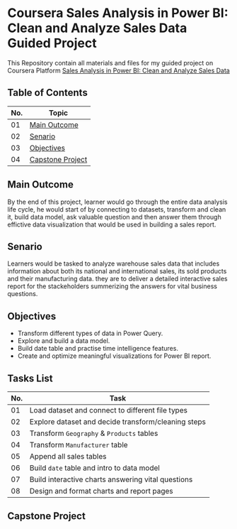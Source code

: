 # **Coursera Sales Analysis in Power BI: Clean and Analyze Sales Data Guided Project**

This Repository contain all materials and files for my guided project 
on Coursera Platform [Sales Analysis in Power BI: Clean and Analyze Sales Data]()

## Table of Contents
| No. | Topic	                        		|
|-----|------------                       		|
| 01  | [Main Outcome](##Main-Outcome)     		|
| 02  | [Senario](##Senario)     				|
| 03  | [Objectives](##Objectives)     			|
| 04  | [Capstone Project](##Capstone-Project)	|

## Main Outcome
By the end of this project, learner would go through the entire data analysis life cycle, he would start of by connecting to datasets, 
transform and clean it, build data model, ask valuable question and then answer them through effictive data visualization 
that would be used in building a sales report.

## Senario
Learners would be tasked to analyze warehouse sales data that includes information about both its national and international sales, 
its sold products and their manufacturing data.
they are to deliver a detailed interactive sales report for the stackeholders summerizing the answers for vital business questions.

## Objectives
- Transform different types of data in Power Query.
- Explore and build a data model.
- Build date table and practise time intelligence features.
- Create and optimize meaningful visualizations for Power BI report.

## Tasks List
| No. | Task	    |
|-----|-----------  |
| 01  | Load dataset and connect to different file types    |
| 02  | Explore dataset and decide transform/cleaning steps |
| 03  | Transform `Geography` & `Products` tables   		|
| 04  | Transform `Manufacturer` table						|
| 05  | Append all sales tables   							|
| 06  |	Build `date` table and intro to data model			|
| 07  | Build interactive charts answering vital questions 	|
| 08  | Design and format charts and report pages			|

## Capstone Project


